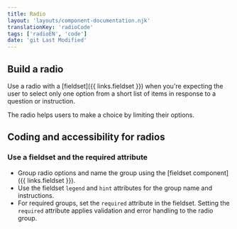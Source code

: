 ```yaml
---
title: Radio
layout: 'layouts/component-documentation.njk'
translationKey: 'radioCode'
tags: ['radioEN', 'code']
date: 'git Last Modified'
---
```


## Build a radio

Use a radio with a [fieldset]({{ links.fieldset }}) when you're expecting the user to select only one option from a short list of items in response to a question or instruction.

The radio helps users to make a choice by limiting their options.

## Coding and accessibility for radios

### Use a fieldset and the required attribute

- Group radio options and name the group using the [fieldset component]({{ links.fieldset }}).
- Use the fieldset `legend` and `hint` attributes for the group name and instructions.
- For required groups, set the `required` attribute in the fieldset. Setting the `required` attribute applies validation and error handling to the radio group.